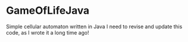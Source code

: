 # GameOfLifeJava
Simple cellular automaton written in Java
I need to revise and update this code, as I wrote it a long time ago!
